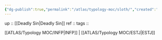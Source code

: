 ```yaml
---
{"dg-publish":true,"permalink":"/atlas/typology-moc/sloth/","created":"2023-02-24T17:36:14.616+01:00","updated":"2023-02-24T17:36:47.649+01:00"}
---
```


up :: [[Deadly Sin\|Deadly Sin]]
ref :: 
tags :: 

[[ATLAS/Typology MOC/INFP\|INFP]] | [[ATLAS/Typology MOC/ESTJ\|ESTJ]]